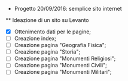 * Progetto 20/09/2016: semplice sito internet

** Ideazione di un sito su Levanto

- [x] Ottenimento dati per le pagine;
- [ ] Creazione index;
- [ ] Creazione pagina "Geografia Fisica";
- [ ] Creazione pagina "Storia";
- [ ] Creazione pagina "Monumenti Religiosi";
- [ ] Creazione pagina "Monumenti Civili";
- [ ] Creazione pagina "Monumenti Militari";

